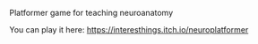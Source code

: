 Platformer game for teaching neuroanatomy

You can play it here: https://interesthings.itch.io/neuroplatformer
